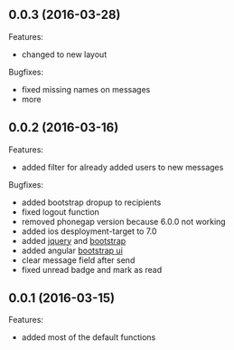 ## 0.0.3 (2016-03-28)

Features:
  - changed to new layout
  
Bugfixes:
  - fixed missing names on messages
  - more

## 0.0.2 (2016-03-16)

Features:
  - added filter for already added users to new messages

Bugfixes:
  - added bootstrap dropup to recipients
  - fixed logout function
  - removed phonegap version because 6.0.0 not working
  - added ios desployment-target to 7.0
  - added [jquery](https://jquery.com/) and [bootstrap](http://getbootstrap.com/)
  - added angular [bootstrap ui](https://angular-ui.github.io/bootstrap/) 
  - clear message field after send
  - fixed unread badge and mark as read

## 0.0.1 (2016-03-15)

Features:
  - added most of the default functions
